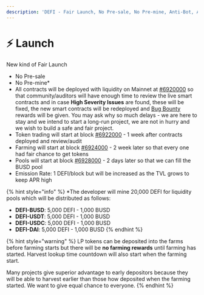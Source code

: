 ```yaml
---
description: 'DEFI - Fair Launch, No Pre-sale, No Pre-mine, Anti-Bot, Anti Whale'
---
```


# ⚡ Launch

New kind of Fair Launch

* No Pre-sale
* No Pre-mine\*
* All contracts will be deployed with liquidity on Mainnet at [\#6920000](https://testnet.bscscan.com/block/countdown/6922000) so that community/auditors will have enough time to review the live smart contracts and in case **High Severity Issues** are found, these will be fixed, the new smart contracts will be redeployed and [Bug Bounty](security/bug-bounty.md) rewards will be given. You may ask why so much delays - we are here to stay and we intend to start a long-run project, we are not in hurry and we wish to build a safe and fair project.
* Token trading will start at block [\#6922000](https://testnet.bscscan.com/block/countdown/6922000) - 1 week after contracts deployed and review/audit
* Farming will start at block [\#6924000](https://testnet.bscscan.com/block/countdown/6922000) - 2 week later so that every one had fair chance to get tokens
* Pools will start at block [\#6928000](https://testnet.bscscan.com/block/countdown/6922000) - 2 days later so that we can fill the BUSD pool
* Emission Rate: 1 DEFI/block but will be increased as the TVL grows to keep APR high

{% hint style="info" %}
\*The developer will mine 20,000 DEFI for liquidity pools which will be distributed as follows:

* **DEFI-BUSD**: 5,000 DEFI - 1,000 BUSD
* **DEFI-USDT**: 5,000 DEFI - 1,000 BUSD
* **DEFI-USDC**: 5,000 DEFI - 1,000 BUSD
* **DEFI-DAI**:     5,000 DEFI - 1,000 BUSD
{% endhint %}

{% hint style="warning" %}
LP tokens can be deposited into the farms before farming starts but there will be **no farming rewards** until farming has started. Harvest lookup time countdown will also start when the farming start.   
  
Many projects give superior advantage to early depositors because they will be able to harvest earlier than those how deposited when the farming started. We want to give equal chance to everyone.
{% endhint %}

​

​

​

